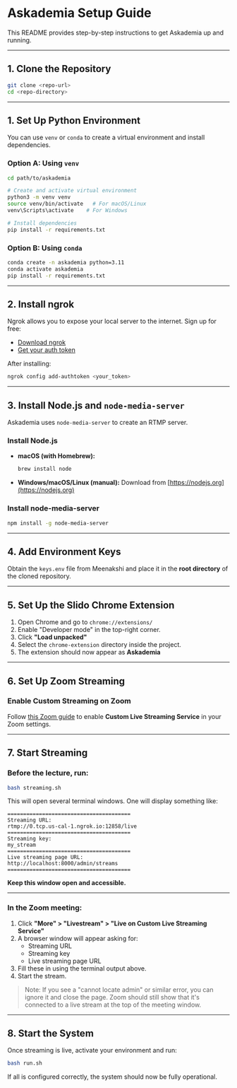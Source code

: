 # Askademia Setup Guide

This README provides step-by-step instructions to get Askademia up and running.

---

## 1. Clone the Repository

```bash
git clone <repo-url>
cd <repo-directory>
```

---

## 1. Set Up Python Environment

You can use `venv` or `conda` to create a virtual environment and install dependencies.

### Option A: Using `venv`

```bash
cd path/to/askademia

# Create and activate virtual environment
python3 -m venv venv
source venv/bin/activate   # For macOS/Linux
venv\Scripts\activate    # For Windows

# Install dependencies
pip install -r requirements.txt
```

### Option B: Using `conda`

```bash
conda create -n askademia python=3.11
conda activate askademia
pip install -r requirements.txt
```

---

## 2. Install ngrok

Ngrok allows you to expose your local server to the internet.
Sign up for free:

- [Download ngrok](https://ngrok.com/download)
- [Get your auth token](https://dashboard.ngrok.com/get-started/your-authtoken)

After installing:

```bash
ngrok config add-authtoken <your_token>
```

---

## 3. Install Node.js and `node-media-server`

Askademia uses `node-media-server` to create an RTMP server.

### Install Node.js

- **macOS (with Homebrew):**
  ```bash
  brew install node
  ```

- **Windows/macOS/Linux (manual):**
  Download from [https://nodejs.org](https://nodejs.org)

### Install node-media-server

```bash
npm install -g node-media-server
```

---

## 4. Add Environment Keys

Obtain the `keys.env` file from Meenakshi and place it in the **root directory** of the cloned repository.

---

## 5. Set Up the Slido Chrome Extension

1. Open Chrome and go to `chrome://extensions/`
2. Enable "Developer mode" in the top-right corner.
3. Click **"Load unpacked"**
4. Select the `chrome-extension` directory inside the project.
5. The extension should now appear as **Askademia**

---

## 6. Set Up Zoom Streaming

### Enable Custom Streaming on Zoom

Follow [this Zoom guide](https://support.zoom.com/hc/en/article?id=zm_kb&sysparm_article=KB0059839) to enable **Custom Live Streaming Service** in your Zoom settings.

---

## 7. Start Streaming

### Before the lecture, run:

```bash
bash streaming.sh
```

This will open several terminal windows. One will display something like:

```
=======================================
Streaming URL:
rtmp://0.tcp.us-cal-1.ngrok.io:12858/live
=======================================
Streaming key:
my_stream
=======================================
Live streaming page URL:
http://localhost:8000/admin/streams
=======================================
```

**Keep this window open and accessible.**

---

### In the Zoom meeting:

1. Click **"More" > "Livestream" > "Live on Custom Live Streaming Service"**
2. A browser window will appear asking for:
   - Streaming URL
   - Streaming key
   - Live streaming page URL
3. Fill these in using the terminal output above.
4. Start the stream.

> Note: If you see a "cannot locate admin" or similar error, you can ignore it and close the page. Zoom should still show that it's connected to a live stream at the top of the meeting window.

---

## 8. Start the System

Once streaming is live, activate your environment and run:

```bash
bash run.sh
```

If all is configured correctly, the system should now be fully operational.
